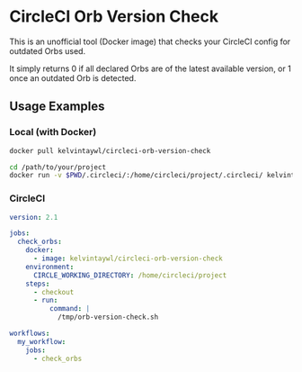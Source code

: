 # CircleCI Orb Version Check

This is an unofficial tool (Docker image) that checks your CircleCI config for outdated Orbs used.


It simply returns 0 if all declared Orbs are of the latest available version, or 1 once an outdated Orb is detected.

## Usage Examples

### Local (with Docker)

```sh
docker pull kelvintaywl/circleci-orb-version-check

cd /path/to/your/project
docker run -v $PWD/.circleci/:/home/circleci/project/.circleci/ kelvintaywl/circleci-orb-version-check
```

### CircleCI

```yml
version: 2.1

jobs:
  check_orbs:
    docker:
      - image: kelvintaywl/circleci-orb-version-check
    environment:
      CIRCLE_WORKING_DIRECTORY: /home/circleci/project
    steps:
      - checkout
      - run:
          command: |
            /tmp/orb-version-check.sh

workflows:
  my_workflow:
    jobs:
      - check_orbs
```
